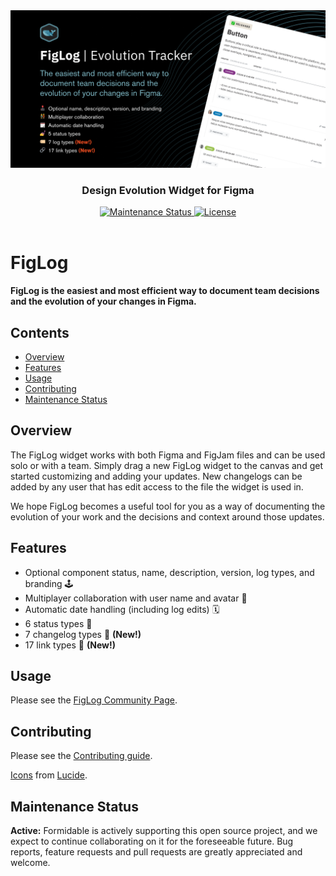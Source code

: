 <div align="center">  
  <a href="https://formidable.com/open-source/" target="_blank">
    <img alt="FigLog — Formidable, We build the modern web" src="./example.png" />
  </a>

  <h3>
    Design Evolution Widget for Figma
  </h3>

  <a href="https://github.com/FormidableLabs/figma-changelog#maintenance-status">
    <img alt="Maintenance Status" src="https://img.shields.io/badge/maintenance-active-green.svg" />
  </a>
  <a href="https://github.com/FormidableLabs/FigLog/blob/main/LICENSE.md">
    <img src="https://img.shields.io/github/license/FormidableLabs/figlog" alt="License" />
  </a>

  <br />
  <br />
</div>

# FigLog

**FigLog is the easiest and most efficient way to document team decisions and the evolution of your changes in Figma.**

## Contents

- [Overview](#overview)
- [Features](#features)
- [Usage](#usage)
- [Contributing](#contributing)
- [Maintenance Status](#maintenance-status)

## Overview

The FigLog widget works with both Figma and FigJam files and can be used solo or with a team. Simply drag a new FigLog widget to the canvas and get started customizing and adding your updates. New changelogs can be added by any user that has edit access to the file the widget is used in.

We hope FigLog becomes a useful tool for you as a way of documenting the evolution of your work and the decisions and context around those updates.

## Features

- Optional component status, name, description, version, log types, and branding 🕹️
- Multiplayer collaboration with user name and avatar 👫
- Automatic date handling (including log edits) 🗓️
- 6 status types 💅
- 7 changelog types 🐙 **(New!)**
- 17 link types 🔗 **(New!)**

## Usage

Please see the [FigLog Community Page](https://www.figma.com/community/widget/1293230657540297914).

## Contributing

Please see the [Contributing guide](CONTRIBUTING.md).

[Icons](https://lucide.dev/icons/) from [Lucide](https://lucide.dev/).

## Maintenance Status

**Active:** Formidable is actively supporting this open source project, and we expect to continue collaborating on it for the foreseeable future. Bug reports, feature requests and pull requests are greatly appreciated and welcome.
